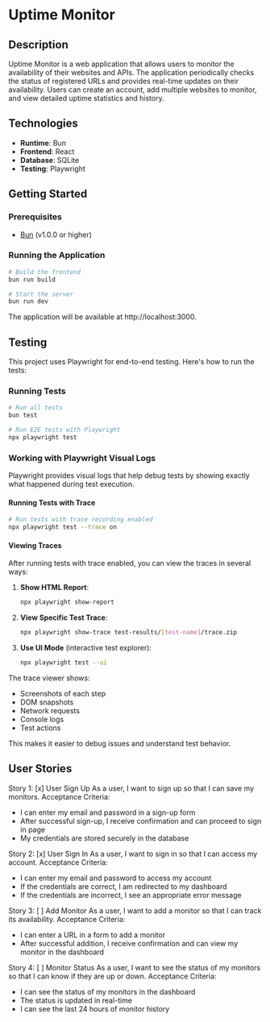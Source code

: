 # Uptime Monitor

## Description

Uptime Monitor is a web application that allows users to monitor the availability of their websites and APIs. The application periodically checks the status of registered URLs and provides real-time updates on their availability. Users can create an account, add multiple websites to monitor, and view detailed uptime statistics and history.

## Technologies

- **Runtime**: Bun
- **Frontend**: React
- **Database**: SQLite
- **Testing**: Playwright

## Getting Started

### Prerequisites

- [Bun](https://bun.sh/) (v1.0.0 or higher)

### Running the Application

```bash
# Build the frontend
bun run build

# Start the server
bun run dev
```

The application will be available at http://localhost:3000.

## Testing

This project uses Playwright for end-to-end testing. Here's how to run the tests:

### Running Tests

```bash
# Run all tests
bun test

# Run E2E tests with Playwright
npx playwright test
```

### Working with Playwright Visual Logs

Playwright provides visual logs that help debug tests by showing exactly what happened during test execution.

#### Running Tests with Trace

```bash
# Run tests with trace recording enabled
npx playwright test --trace on
```

#### Viewing Traces

After running tests with trace enabled, you can view the traces in several ways:

1. **Show HTML Report**:
   ```bash
   npx playwright show-report
   ```

2. **View Specific Test Trace**:
   ```bash
   npx playwright show-trace test-results/[test-name]/trace.zip
   ```

3. **Use UI Mode** (interactive test explorer):
   ```bash
   npx playwright test --ui
   ```

The trace viewer shows:
- Screenshots of each step
- DOM snapshots
- Network requests
- Console logs
- Test actions

This makes it easier to debug issues and understand test behavior.

## User Stories

Story 1: [x] User Sign Up
As a user, I want to sign up so that I can save my monitors.
Acceptance Criteria:
* I can enter my email and password in a sign-up form
* After successful sign-up, I receive confirmation and can proceed to sign in page
* My credentials are stored securely in the database

Story 2: [x] User Sign In
As a user, I want to sign in so that I can access my account.
Acceptance Criteria:
* I can enter my email and password to access my account
* If the credentials are correct, I am redirected to my dashboard
* If the credentials are incorrect, I see an appropriate error message

Story 3: [ ] Add Monitor
As a user, I want to add a monitor so that I can track its availability.
Acceptance Criteria:
* I can enter a URL in a form to add a monitor
* After successful addition, I receive confirmation and can view my monitor in the dashboard

Story 4: [ ] Monitor Status
As a user, I want to see the status of my monitors so that I can know if they are up or down.
Acceptance Criteria:
* I can see the status of my monitors in the dashboard
* The status is updated in real-time
* I can see the last 24 hours of monitor history

